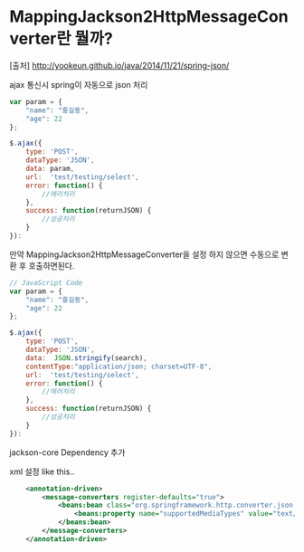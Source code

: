 # MappingJackson2HttpMessageConverter란 뭘까?

[출처] http://yookeun.github.io/java/2014/11/21/spring-json/

ajax 통신시 spring이 자동으로 json 처리

````javascript
var param = {
    "name": "홍길동",
    "age": 22    
};

$.ajax({
    type: 'POST',
    dataType: 'JSON',
    data: param,
    url:  'test/testing/select',
    error: function() {
    	//에러처리
    },                
    success: function(returnJSON) {
    	//성공처리
	}    
}):
````

만약 MappingJackson2HttpMessageConverter을 설정 하지 않으면 수동으로 변환 후 호출하면된다.

````javascript
// JavaScript Code
var param = {
    "name": "홍길동",
    "age": 22    
};

$.ajax({
    type: 'POST',
    dataType: 'JSON',
    data:  JSON.stringify(search),
    contentType:"application/json; charset=UTF-8",
    url:  'test/testing/select',
    error: function() {
        //에러처리
    },                
    success: function(returnJSON) {
    	//성공처리
	}    
}):
````


jackson-core Dependency 추가

xml 설정 like this..
````xml
	<annotation-driven>
		<message-converters register-defaults="true">
			<beans:bean class="org.springframework.http.converter.json.MappingJackson2HttpMessageConverter">
				<beans:property name="supportedMediaTypes" value="text/plain;charset=utf-8" />
			</beans:bean>
		</message-converters>
	</annotation-driven>
````

